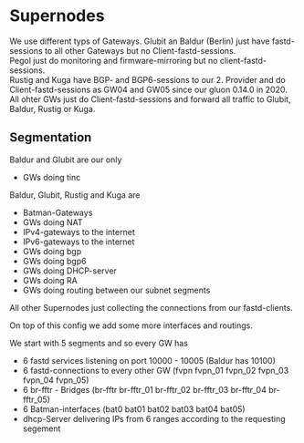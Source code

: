 # Supernodes

We use different typs of Gateways. 
Glubit an Baldur (Berlin) just have fastd-sessions to all other Gateways but no Client-fastd-sessions.  
Pegol just do monitoring and firmware-mirroring but no client-fastd-sessions.  
Rustig and Kuga have BGP- and BGP6-sessions to our 2. Provider and do Client-fastd-sessions as GW04 and GW05 since our gluon 0.14.0 in 2020.  
All ohter GWs just do Client-fastd-sessions and forward all traffic to Glubit, Baldur, Rustig or Kuga.  

## Segmentation
Baldur and Glubit are our only 
- GWs doing tinc 

Baldur, Glubit, Rustig and Kuga are
- Batman-Gateways 
- GWs doing NAT
- IPv4-gateways to the internet 
- IPv6-gateways to the internet 
- GWs doing bgp 
- GWs doing bgp6 
- GWs doing DHCP-server
- GWs doing RA
- GWs doing routing between our subnet segments

All other Supernodes just collecting the connections from our fastd-clients.  

On top of this config we add some more interfaces and routings. 

We start with 5 segments and so every GW has 
- 6 fastd services listening on port 10000 - 10005 (Baldur has 10100) 
- 6 fastd-connections to every other GW (fvpn fvpn_01 fvpn_02 fvpn_03 fvpn_04 fvpn_05)
- 6 br-fftr - Bridges (br-fftr br-fftr_01 br-fftr_02 br-fftr_03 br-fftr_04 br-fftr_05)
- 6 Batman-interfaces (bat0 bat01 bat02 bat03 bat04 bat05)
- dhcp-Server delivering IPs  from 6 ranges according to the requesting segement







